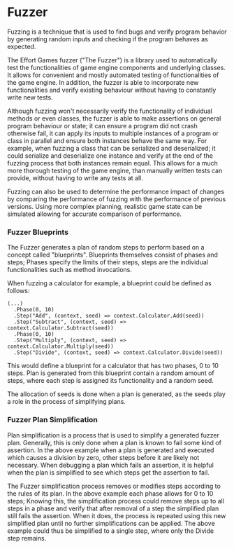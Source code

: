 
# Fuzzer

Fuzzing is a technique that is used to find bugs and verify program behavior by generating random inputs and checking if the
program behaves as expected.

The Effort Games fuzzer ("The Fuzzer") is a library used to automatically test the functionalities of game engine components and
underlying classes. It allows for convenient and mostly automated testing of functionalities of the game engine. In addition, the
fuzzer is able to incorporate new functionalities and verify existing behaviour without having to constantly write new tests.

Although fuzzing won't necessarily verify the functionality of individual methods or even classes, the fuzzer is able to make
assertions on general program behaviour or state; it can ensure a program did not crash otherwise fail, it can apply its inputs to
multiple instances of a program or class in parallel and ensure both instances behave the same way. For example, when fuzzing a
class that can be serialized and deserialized; it could serialize and deserialize one instance and verify at the end of the
fuzzing process that both instances remain equal. This allows for a much more thorough testing of the game engine, than manually
written tests can provide, without having to write any tests at all.

Fuzzing can also be used to determine the performance impact of changes by comparing the performance of fuzzing with the
performance of previous versions. Using more complex planning, realistic game state can be simulated allowing for accurate
comparison of performance.

### Fuzzer Blueprints

The Fuzzer generates a plan of random steps to perform based on a concept called "blueprints". Blueprints themselves consist of
phases and steps; Phases specify the limits of their steps, steps are the individual functionalities such as method invocations.

When fuzzing a calculator for example, a blueprint could be defined as follows:

```
(...)
  .Phase(0, 10)
  .Step("Add", (context, seed) => context.Calculator.Add(seed))
  .Step("Subtract", (context, seed) => context.Calculator.Subtract(seed))
  .Phase(0, 10)
  .Step("Multiply", (context, seed) => context.Calculator.Multiply(seed))
  .Step("Divide", (context, seed) => context.Calculator.Divide(seed))
```

This would define a blueprint for a calculator that has two phases, 0 to 10 steps. Plan is generated from this blueprint contain a
random amount of steps, where each step is assigned its functionality and a random seed.

The allocation of seeds is done when a plan is generated, as the seeds play a role in the process of simplifying plans.

### Fuzzer Plan Simplification

Plan simplification is a process that is used to simplify a generated fuzzer plan. Generally, this is only done when a plan is
known to fail some kind of assertion. In the above example when a plan is generated and executed which causes a division by zero,
other steps before it are likely not necessary. When debugging a plan which fails an assertion, it is helpful when the plan is
simplified to see which steps get the assertion to fail.

The Fuzzer simplification process removes or modifies steps according to the rules of its plan. In the above example each phase
allows for 0 to 10 steps; Knowing this, the simplification process could remove steps up to all steps in a phase and verify that
after removal of a step the simplified plan still fails the assertion. When it does, the process is repeated using this new
simplified plan until no further simplifications can be applied. The above example could thus be simplified to a single step,
where only the Divide step remains.
